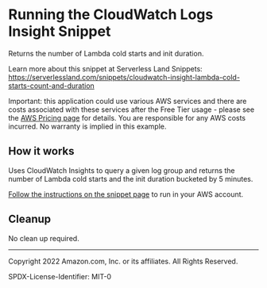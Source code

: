 # Running the CloudWatch Logs Insight Snippet

Returns the number of Lambda cold starts and init duration.

Learn more about this snippet at Serverless Land Snippets: https://serverlessland.com/snippets/cloudwatch-insight-lambda-cold-starts-count-and-duration

Important: this application could use various AWS services and there are costs associated with these services after the Free Tier usage - please see the [AWS Pricing page](https://aws.amazon.com/pricing/) for details. You are responsible for any AWS costs incurred. No warranty is implied in this example.


## How it works

Uses CloudWatch Insights to query a given log group and returns the number of Lambda cold starts and the init duration bucketed by 5 minutes.

[Follow the instructions on the snippet page](https://serverlessland.com/snippets/cloudwatch-insight-lambda-cold-start-invocations) to run in your AWS account.

## Cleanup

No clean up required.

---

Copyright 2022 Amazon.com, Inc. or its affiliates. All Rights Reserved.

SPDX-License-Identifier: MIT-0


